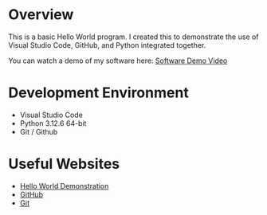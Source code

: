 # Overview

This is a basic Hello World program. I created this to demonstrate the use of Visual Studio Code, GitHub, and Python integrated together.

You can watch a demo of my software here:
[Software Demo Video](https://youtu.be/964EYRJxklg)

# Development Environment

- Visual Studio Code
- Python 3.12.6 64-bit
- Git / Github

# Useful Websites

- [Hello World Demonstration](https://cdnapisec.kaltura.com/html5/html5lib/v2.101/mwEmbedFrame.php/p/1157612/uiconf_id/47306393/entry_id/1_zyyx43ke?wid=_1157612&iframeembed=true&playerId=kaltura_player_1687278321&entry_id=1_zyyx43ke)
- [GitHub](https://github.com/)
- [Git](https://git-scm.com/downloads)
